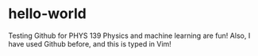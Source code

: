 # hello-world
Testing Github for PHYS 139
Physics and machine learning are fun!
Also, I have used Github before, and this is typed in Vim!
